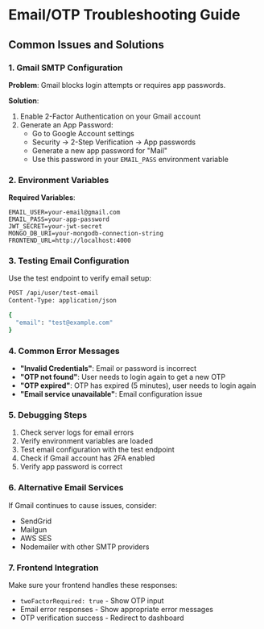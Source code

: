 # Email/OTP Troubleshooting Guide

## Common Issues and Solutions

### 1. Gmail SMTP Configuration

**Problem**: Gmail blocks login attempts or requires app passwords.

**Solution**:

1. Enable 2-Factor Authentication on your Gmail account
2. Generate an App Password:
   - Go to Google Account settings
   - Security → 2-Step Verification → App passwords
   - Generate a new app password for "Mail"
   - Use this password in your `EMAIL_PASS` environment variable

### 2. Environment Variables

**Required Variables**:

```env
EMAIL_USER=your-email@gmail.com
EMAIL_PASS=your-app-password
JWT_SECRET=your-jwt-secret
MONGO_DB_URI=your-mongodb-connection-string
FRONTEND_URL=http://localhost:4000
```

### 3. Testing Email Configuration

Use the test endpoint to verify email setup:

```bash
POST /api/user/test-email
Content-Type: application/json

{
  "email": "test@example.com"
}
```

### 4. Common Error Messages

- **"Invalid Credentials"**: Email or password is incorrect
- **"OTP not found"**: User needs to login again to get a new OTP
- **"OTP expired"**: OTP has expired (5 minutes), user needs to login again
- **"Email service unavailable"**: Email configuration issue

### 5. Debugging Steps

1. Check server logs for email errors
2. Verify environment variables are loaded
3. Test email configuration with the test endpoint
4. Check if Gmail account has 2FA enabled
5. Verify app password is correct

### 6. Alternative Email Services

If Gmail continues to cause issues, consider:

- SendGrid
- Mailgun
- AWS SES
- Nodemailer with other SMTP providers

### 7. Frontend Integration

Make sure your frontend handles these responses:

- `twoFactorRequired: true` - Show OTP input
- Email error responses - Show appropriate error messages
- OTP verification success - Redirect to dashboard
